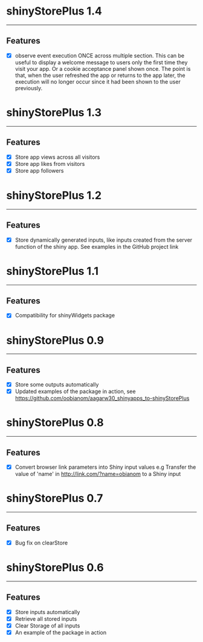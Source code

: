 # shinyStorePlus 1.4
--------------------------------------------------------------------------
##  Features

- [x] observe event execution ONCE across multiple section. This can be useful to display a welcome message to users only the first time they visit your app. Or a cookie acceptance panel shown once. The point is that, when the user refreshed the app or returns to the app later, the execution will no longer occur since it had been shown to the user previously.

# shinyStorePlus 1.3
--------------------------------------------------------------------------
## Features

- [x] Store app views across all visitors
- [x] Store app likes from visitors
- [x] Store app followers

# shinyStorePlus 1.2
--------------------------------------------------------------------------
## Features

- [x] Store dynamically generated inputs, like inputs created from the server function of the shiny app. See examples in the GitHub project link

# shinyStorePlus 1.1
--------------------------------------------------------------------------
## Features

- [x] Compatibility for shinyWidgets package

# shinyStorePlus 0.9
--------------------------------------------------------------------------
## Features

- [x] Store some outputs automatically 
- [x] Updated examples of the package in action, see https://github.com/oobianom/aagarw30_shinyapps_to-shinyStorePlus

# shinyStorePlus 0.8
--------------------------------------------------------------------------
## Features

- [x] Convert browser link parameters into Shiny input values e.g Transfer the value of 'name' in http://link.com/?name=obianom to a Shiny input

# shinyStorePlus 0.7
--------------------------------------------------------------------------
## Features

- [x] Bug fix on clearStore

# shinyStorePlus 0.6
----------------------------------------------------------------------------
## Features

- [x] Store inputs automatically 
- [x] Retrieve all stored inputs
- [x] Clear Storage of all inputs
- [x] An example of the package in action
